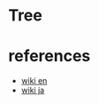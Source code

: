 # Tree



# references 
- [wiki en](https://en.wikipedia.org/wiki/Tree_(data_structure))
- [wiki ja](https://ja.wikipedia.org/wiki/%E6%9C%A8%E6%A7%8B%E9%80%A0_(%E3%83%87%E3%83%BC%E3%82%BF%E6%A7%8B%E9%80%A0))